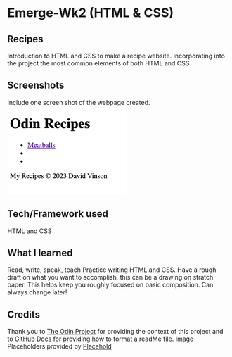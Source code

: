 # Emerge-Wk2 (HTML & CSS)

## Recipes
Introduction to HTML and CSS to make a recipe website. Incorporating into the project the most common elements of both HTML and CSS.

## Screenshots
Include one screen shot of the webpage created.
![My Basic Odin Recipe Site](<Screen Shot 2023-09-12 at 11.14.52 AM.png>)

## Tech/Framework used
HTML and CSS
## What I learned
Read, write, speak, teach
Practice writing HTML and CSS. Have a rough draft on what you want to accomplish, this can be a drawing on stratch paper. This helps keep you roughly focused on basic composition. Can always change later!
## Credits
Thank you to [The Odin Project](https://www.theodinproject.com/) for providing the context of this project and to [GitHub Docs](https://docs.github.com/en/get-started/writing-on-github/getting-started-with-writing-and-formatting-on-github/basic-writing-and-formatting-syntax) for providing how to format a readMe file.
Image Placeholders provided by [Placehold](https://placehold.co/)


